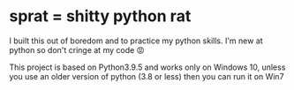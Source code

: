 # sprat = shitty python rat

I built this out of boredom and to practice my python skills. I'm new at python so don't cringe at my code 😡

This project is based on Python3.9.5 and works only on Windows 10, unless you use an older version of python (3.8 or less) then you can run it on Win7
